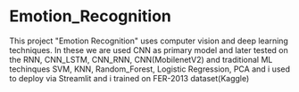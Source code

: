 # Emotion_Recognition
This project "Emotion Recognition" uses computer vision and deep learning techniques. In these we are used CNN as primary model and later tested on the RNN, CNN_LSTM, CNN_RNN, CNN(MobilenetV2) and traditional ML techinques SVM, KNN, Random_Forest, Logistic Regression, PCA and i used to deploy via Streamlit  and i trained on FER-2013 dataset(Kaggle)
